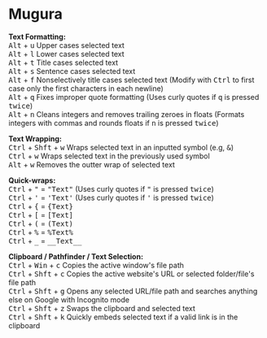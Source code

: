 # Mugura
**Text Formatting:**  
<kbd>Alt</kbd> + <kbd>u</kbd> Upper cases selected text  
<kbd>Alt</kbd> + <kbd>l</kbd> Lower cases selected text  
<kbd>Alt</kbd> + <kbd>t</kbd> Title cases selected text  
<kbd>Alt</kbd> + <kbd>s</kbd> Sentence cases selected text  
<kbd>Alt</kbd> + <kbd>f</kbd> Nonselectively title cases selected text (Modify with <kbd>Ctrl</kbd> to first case only the first characters in each newline)  
<kbd>Alt</kbd> + <kbd>q</kbd> Fixes improper quote formatting (Uses curly quotes if <kbd>q</kbd> is pressed <kbd>twice</kbd>)  
<kbd>Alt</kbd> + <kbd>n</kbd> Cleans integers and removes trailing zeroes in floats (Formats integers with commas and rounds floats if <kbd>n</kbd> is pressed <kbd>twice</kbd>)  

**Text Wrapping:**  
<kbd>Ctrl</kbd> + <kbd>Shft</kbd> + <kbd>w</kbd> Wraps selected text in an inputted symbol (e.g, <kbd>&</kbd>)  
<kbd>Ctrl</kbd> + <kbd>w</kbd> Wraps selected text in the previously used symbol  
<kbd>Alt</kbd> + <kbd>w</kbd> Removes the outter wrap of selected text  

**Quick-wraps:**  
<kbd>Ctrl</kbd> + <kbd>"</kbd> = <kbd>"Text"</kbd> (Uses curly quotes if <kbd>"</kbd> is pressed <kbd>twice</kbd>)  
<kbd>Ctrl</kbd> + <kbd>'</kbd> = <kbd>'Text'</kbd> (Uses curly quotes if <kbd>'</kbd> is pressed <kbd>twice</kbd>)  
<kbd>Ctrl</kbd> + <kbd>{</kbd> = <kbd>{Text}</kbd>  
<kbd>Ctrl</kbd> + <kbd>[</kbd> = <kbd>[Text]</kbd>  
<kbd>Ctrl</kbd> + <kbd>(</kbd> = <kbd>(Text)</kbd>  
<kbd>Ctrl</kbd> + <kbd>%</kbd> = <kbd>%Text%</kbd>  
<kbd>Ctrl</kbd> + <kbd>_</kbd> = <kbd>\_\_Text\_\_</kbd>  

**Clipboard / Pathfinder / Text Selection:**  
<kbd>Ctrl</kbd> + <kbd>Win</kbd> + <kbd>c</kbd> Copies the active window's file path  
<kbd>Ctrl</kbd> + <kbd>Shft</kbd> + <kbd>c</kbd> Copies the active website's URL or selected folder/file's file path  
<kbd>Ctrl</kbd> + <kbd>Shft</kbd> + <kbd>g</kbd> Opens any selected URL/file path and searches anything else on Google with Incognito mode  
<kbd>Ctrl</kbd> + <kbd>Shft</kbd> + <kbd>z</kbd> Swaps the clipboard and selected text  
<kbd>Ctrl</kbd> + <kbd>Shft</kbd> + <kbd>k</kbd> Quickly embeds selected text if a valid link is in the clipboard  
